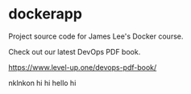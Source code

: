 # dockerapp
Project source code for James Lee's Docker course.

Check out our latest DevOps PDF book.

https://www.level-up.one/devops-pdf-book/

nklnkon
hi
hi
hello
hi
